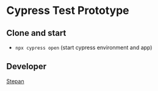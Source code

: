 # Cypress Test Prototype

## Clone and start
- `npx cypress open` (start cypress environment and app)

## Developer
[Stepan](https://github.com/AnisimovStepan)
